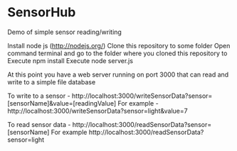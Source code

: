 SensorHub
=========

Demo of simple sensor reading/writing

Install node js (http://nodejs.org/)
Clone this repository to some folder
Open command terminal and go to the folder where you cloned this repository to
Execute npm install
Execute node server.js

At this point you have a web server running on port 3000 that can read and write to a simple file database

To write to a sensor - http://localhost:3000/writeSensorData?sensor=[sensorName]&value=[readingValue]
For example - http://localhost:3000/writeSensorData?sensor=light&value=7

To read sensor data - http://localhost:3000/readSensorData?sensor=[sensorName]
For example http://localhost:3000/readSensorData?sensor=light
